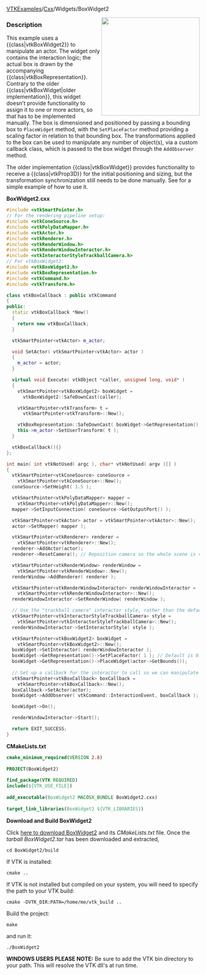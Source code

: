[VTKExamples](Home)/[Cxx](Cxx)/Widgets/BoxWidget2

<img align="right" src="https://github.com/lorensen/VTKExamples/raw/master/Testing/Baseline/Widgets/TestBoxWidget2.png" width="256" />

### Description
This example uses a {{class|vtkBoxWidget2}} to manipulate an actor. The widget only contains the interaction logic; the actual box is drawn by the accompanying {{class|vtkBoxRepresentation}}.
Contrary to the older {{class|vtkBoxWidget|older implementation}}, this widget doesn't provide functionality to assign it to one or more actors, so that has to be implemented manually. The box is dimensioned and positioned by passing a bounding box to <code>PlaceWidget</code> method, with the <code>SetPlaceFactor</code> method providing a scaling factor in relation to that bounding box. The transformations applied to the box can be used to manipulate any number of object(s), via a custom callback class, which is passed to the box widget through the <code>AddObserver</code> method.

The older implementation {{class|vtkBoxWidget}} provides functionality to receive a {{class|vtkProp3D}} for the initial positioning and sizing, but the transformation synchronization still needs to be done manually. See []([../BoxWidget|BoxWidget]) for a simple example of how to use it.

**BoxWidget2.cxx**
```c++
#include <vtkSmartPointer.h>
// For the rendering pipeline setup:
#include <vtkConeSource.h>
#include <vtkPolyDataMapper.h>
#include <vtkActor.h>
#include <vtkRenderer.h>
#include <vtkRenderWindow.h>
#include <vtkRenderWindowInteractor.h>
#include <vtkInteractorStyleTrackballCamera.h>
// For vtkBoxWidget2:
#include <vtkBoxWidget2.h>
#include <vtkBoxRepresentation.h>
#include <vtkCommand.h>
#include <vtkTransform.h>

class vtkBoxCallback : public vtkCommand
{
public:
  static vtkBoxCallback *New()
  {
    return new vtkBoxCallback;
  }

  vtkSmartPointer<vtkActor> m_actor;

  void SetActor( vtkSmartPointer<vtkActor> actor )
  {
    m_actor = actor;
  }

  virtual void Execute( vtkObject *caller, unsigned long, void* )
  {
    vtkSmartPointer<vtkBoxWidget2> boxWidget =
      vtkBoxWidget2::SafeDownCast(caller);

    vtkSmartPointer<vtkTransform> t =
      vtkSmartPointer<vtkTransform>::New();

    vtkBoxRepresentation::SafeDownCast( boxWidget->GetRepresentation() )->GetTransform( t );
    this->m_actor->SetUserTransform( t );
  }

  vtkBoxCallback(){}
};

int main( int vtkNotUsed( argc ), char* vtkNotUsed( argv )[] )
{
  vtkSmartPointer<vtkConeSource> coneSource =
    vtkSmartPointer<vtkConeSource>::New();
  coneSource->SetHeight( 1.5 );

  vtkSmartPointer<vtkPolyDataMapper> mapper =
    vtkSmartPointer<vtkPolyDataMapper>::New();
  mapper->SetInputConnection( coneSource->GetOutputPort() );

  vtkSmartPointer<vtkActor> actor = vtkSmartPointer<vtkActor>::New();
  actor->SetMapper( mapper );

  vtkSmartPointer<vtkRenderer> renderer =
    vtkSmartPointer<vtkRenderer>::New();
  renderer->AddActor(actor);
  renderer->ResetCamera(); // Reposition camera so the whole scene is visible

  vtkSmartPointer<vtkRenderWindow> renderWindow =
    vtkSmartPointer<vtkRenderWindow>::New();
  renderWindow->AddRenderer( renderer );

  vtkSmartPointer<vtkRenderWindowInteractor> renderWindowInteractor =
    vtkSmartPointer<vtkRenderWindowInteractor>::New();
  renderWindowInteractor->SetRenderWindow( renderWindow );

  // Use the "trackball camera" interactor style, rather than the default "joystick camera"
  vtkSmartPointer<vtkInteractorStyleTrackballCamera> style =
    vtkSmartPointer<vtkInteractorStyleTrackballCamera>::New();
  renderWindowInteractor->SetInteractorStyle( style );

  vtkSmartPointer<vtkBoxWidget2> boxWidget =
    vtkSmartPointer<vtkBoxWidget2>::New();
  boxWidget->SetInteractor( renderWindowInteractor );
  boxWidget->GetRepresentation()->SetPlaceFactor( 1 ); // Default is 0.5
  boxWidget->GetRepresentation()->PlaceWidget(actor->GetBounds());
  
  // Set up a callback for the interactor to call so we can manipulate the actor
  vtkSmartPointer<vtkBoxCallback> boxCallback =
    vtkSmartPointer<vtkBoxCallback>::New();
  boxCallback->SetActor(actor);
  boxWidget->AddObserver( vtkCommand::InteractionEvent, boxCallback );

  boxWidget->On();

  renderWindowInteractor->Start();

  return EXIT_SUCCESS;
}
```
**CMakeLists.txt**
```cmake
cmake_minimum_required(VERSION 2.8)
 
PROJECT(BoxWidget2)
 
find_package(VTK REQUIRED)
include(${VTK_USE_FILE})
 
add_executable(BoxWidget2 MACOSX_BUNDLE BoxWidget2.cxx)
 
target_link_libraries(BoxWidget2 ${VTK_LIBRARIES})
```

**Download and Build BoxWidget2**

Click [here to download BoxWidget2](https://github.com/lorensen/VTKWikiExamplesTarballs/raw/master/BoxWidget2.tar) and its *CMakeLists.txt* file.
Once the *tarball BoxWidget2.tar* has been downloaded and extracted,
```
cd BoxWidget2/build 
```
If VTK is installed:
```
cmake ..
```
If VTK is not installed but compiled on your system, you will need to specify the path to your VTK build:
```
cmake -DVTK_DIR:PATH=/home/me/vtk_build ..
```
Build the project:
```
make
```
and run it:
```
./BoxWidget2
```
**WINDOWS USERS PLEASE NOTE:** Be sure to add the VTK bin directory to your path. This will resolve the VTK dll's at run time.

